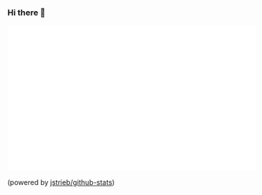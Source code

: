### Hi there 👋

<!--![Github Stats - Overview][gh-stats-overview] --> 
![Github Stats - Languages][gh-stats-languages]

(powered by [jstrieb/github-stats][gh-stats])

<!--
**theCalcaholic/theCalcaholic** is a ✨ _special_ ✨ repository because its `README.md` (this file) appears on your GitHub profile.

Here are some ideas to get you started:

- 🔭 I’m currently working on ...
- 🌱 I’m currently learning ...
- 👯 I’m looking to collaborate on ...
- 🤔 I’m looking for help with ...
- 💬 Ask me about ...
- 📫 How to reach me: ...
- 😄 Pronouns: ...
- ⚡ Fun fact: ...
-->

[gh-stats-languages]: https://raw.githubusercontent.com/theCalcaholic/github-stats/master/generated/languages.svg
[gh-stats-overview]: https://raw.githubusercontent.com/theCalcaholic/github-stats/master/generated/overview.svg
[gh-stats]: https://github.com/jstrieb/github-stats
